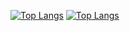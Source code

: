 [![Top Langs](https://github-readme-stats.vercel.app/api/top-langs/?username=ygvarr&layout=compact&theme=onedark)](https://github.com/ygvarr/github-readme-stats)
[![Top Langs](https://github-readme-stats.vercel.app/api/top-langs/?username=ygvarr&layout=compact)](https://github.com/ygvarr/github-readme-stats)

<!--
**lonsdaleoff/lonsdaleoff** is a ✨ _special_ ✨ repository because its `README.md` (this file) appears on your GitHub profile.

Here are some ideas to get you started:

- 🔭 I’m currently working on ...
- 🌱 I’m currently learning ...
- 👯 I’m looking to collaborate on ...
- 🤔 I’m looking for help with ...
- 💬 Ask me about ...
- 📫 How to reach me: ...
- 😄 Pronouns: ...
- ⚡ Fun fact: ...
-->
